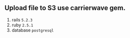 ## Upload file to S3 use carrierwave gem.

1. rails `5.2.3`
2. ruby `2.5.1`
3. database `postgresql`
